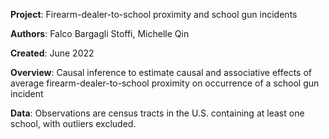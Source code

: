 **Project**: Firearm-dealer-to-school proximity and school gun incidents

**Authors**: Falco Bargagli Stoffi, Michelle Qin

**Created**: June 2022

**Overview**: Causal inference to estimate causal and associative effects of average firearm-dealer-to-school proximity on occurrence of a school gun incident

**Data**: Observations are census tracts in the U.S. containing at least one school, with outliers excluded.
